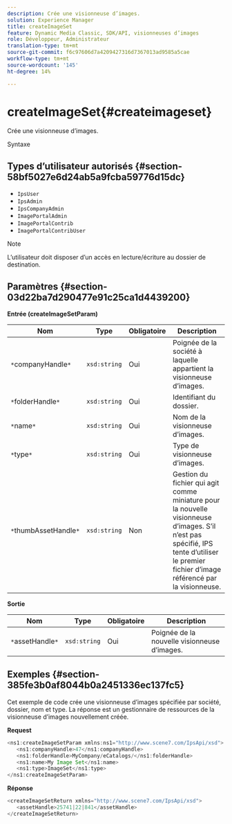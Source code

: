```yaml
---
description: Crée une visionneuse d’images.
solution: Experience Manager
title: createImageSet
feature: Dynamic Media Classic, SDK/API, visionneuses d’images
role: Développeur, Administrateur
translation-type: tm+mt
source-git-commit: f6c97606d7a4209427316d7367013ad9585a5cae
workflow-type: tm+mt
source-wordcount: '145'
ht-degree: 14%

---
```



# createImageSet{#createimageset}

Crée une visionneuse d’images.

Syntaxe

## Types d’utilisateur autorisés {#section-58bf5027e6d24ab5a9fcba59776d15dc}

* `IpsUser`
* `IpsAdmin`
* `IpsCompanyAdmin`
* `ImagePortalAdmin`
* `ImagePortalContrib`
* `ImagePortalContribUser`

>[!NOTE]
>
>L’utilisateur doit disposer d’un accès en lecture/écriture au dossier de destination.

## Paramètres {#section-03d22ba7d290477e91c25ca1d4439200}

**Entrée (createImageSetParam)**

| Nom | Type | Obligatoire | Description |
|---|---|---|---|
| `*`companyHandle`*` | `xsd:string` | Oui | Poignée de la société à laquelle appartient la visionneuse d’images. |
| `*`folderHandle`*` | `xsd:string` | Oui | Identifiant du dossier. |
| `*`name`*` | `xsd:string` | Oui | Nom de la visionneuse d’images. |
| `*`type`*` | `xsd:string` | Oui | Type de visionneuse d’images. |
| `*`thumbAssetHandle`*` | `xsd:string` | Non | Gestion du fichier qui agit comme miniature pour la nouvelle visionneuse d’images. S’il n’est pas spécifié, IPS tente d’utiliser le premier fichier d’image référencé par la visionneuse. |

**Sortie**

| Nom | Type | Obligatoire | Description |
|---|---|---|---|
| `*`assetHandle`*` | `xsd:string` | Oui | Poignée de la nouvelle visionneuse d’images. |

## Exemples {#section-385fe3b0af8044b0a2451336ec137fc5}

Cet exemple de code crée une visionneuse d’images spécifiée par société, dossier, nom et type. La réponse est un gestionnaire de ressources de la visionneuse d’images nouvellement créée.

**Request**

```java
<ns1:createImageSetParam xmlns:ns1="http://www.scene7.com/IpsApi/xsd">
   <ns1:companyHandle>47</ns1:companyHandle>
   <ns1:folderHandle>MyCompany/eCatalogs/</ns1:folderHandle>
   <ns1:name>My Image Set</ns1:name>
   <ns1:type>ImageSet</ns1:type>
</ns1:createImageSetParam>
```

**Réponse**

```java
<createImageSetReturn xmlns="http://www.scene7.com/IpsApi/xsd">
   <assetHandle>25741|22|841</assetHandle>
</createImageSetReturn>
```


